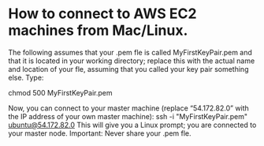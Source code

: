 
# How to connect to AWS EC2 machines from Mac/Linux.

The following assumes that your .pem fle is called MyFirstKeyPair.pem and that it is
located in your working directory; replace this with the actual name and location of your fle,
assuming that you called your key pair something else. 
Type:

chmod 500 MyFirstKeyPair.pem

Now, you can connect to your master machine (replace “54.172.82.0” with the IP address of
your own master machine):
ssh -i "MyFirstKeyPair.pem" ubuntu@54.172.82.0
This will give you a Linux prompt; you are connected to your master node.
Important: Never share your .pem fle. 

